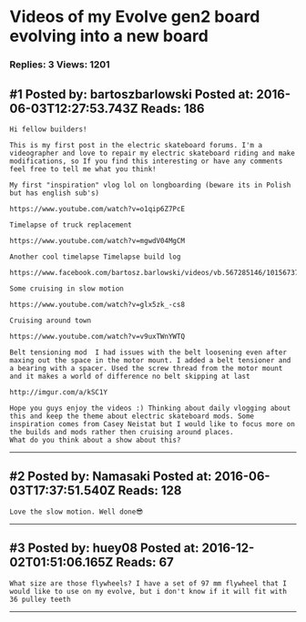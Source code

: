# Videos of my Evolve gen2 board evolving into a new board

### Replies: 3 Views: 1201

## \#1 Posted by: bartoszbarlowski Posted at: 2016-06-03T12:27:53.743Z Reads: 186

```
Hi fellow builders!

This is my first post in the electric skateboard forums. I'm a videographer and love to repair my electric skateboard riding and make modifications, so If you find this interesting or have any comments feel free to tell me what you think!

My first "inspiration" vlog lol on longboarding (beware its in Polish but has english sub's)

https://www.youtube.com/watch?v=o1qip6Z7PcE

Timelapse of truck replacement

https://www.youtube.com/watch?v=mgwdV04MgCM

Another cool timelapse Timelapse build log

https://www.facebook.com/bartosz.barlowski/videos/vb.567285146/10156737499355147/

Some cruising in slow motion

https://www.youtube.com/watch?v=glx5zk_-cs8

Cruising around town

https://www.youtube.com/watch?v=v9uxTWnYWTQ

Belt tensioning mod  I had issues with the belt loosening even after maxing out the space in the motor mount. I added a belt tensioner and a bearing with a spacer. Used the screw thread from the motor mount and it makes a world of difference no belt skipping at last

http://imgur.com/a/kSC1Y

Hope you guys enjoy the videos :) Thinking about daily vlogging about this and keep the theme about electric skateboard mods. Some inspiration comes from Casey Neistat but I would like to focus more on the builds and mods rather then cruising around places. 
What do you think about a show about this?
```

---
## \#2 Posted by: Namasaki Posted at: 2016-06-03T17:37:51.540Z Reads: 128

```
Love the slow motion. Well done😎
```

---
## \#3 Posted by: huey08 Posted at: 2016-12-02T01:51:06.165Z Reads: 67

```
What size are those flywheels? I have a set of 97 mm flywheel that I would like to use on my evolve, but i don't know if it will fit with 36 pulley teeth
```

---
